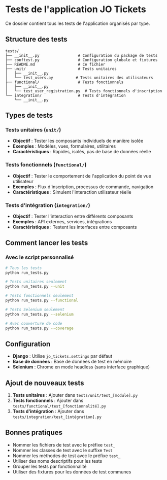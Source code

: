# Tests de l'application JO Tickets

Ce dossier contient tous les tests de l'application organisés par type.

## Structure des tests

```
tests/
├── __init__.py                 # Configuration du package de tests
├── conftest.py                 # Configuration globale et fixtures
├── README.md                   # Ce fichier
├── unit/                       # Tests unitaires
│   ├── __init__.py
│   └── test_users.py          # Tests unitaires des utilisateurs
├── functional/                 # Tests fonctionnels
│   ├── __init__.py
│   └── test_user_registration.py  # Tests fonctionnels d'inscription
└── integration/                # Tests d'intégration
    └── __init__.py
```

## Types de tests

### Tests unitaires (`unit/`)
- **Objectif** : Tester les composants individuels de manière isolée
- **Exemples** : Modèles, vues, formulaires, utilitaires
- **Caractéristiques** : Rapides, isolés, pas de base de données réelle

### Tests fonctionnels (`functional/`)
- **Objectif** : Tester le comportement de l'application du point de vue utilisateur
- **Exemples** : Flux d'inscription, processus de commande, navigation
- **Caractéristiques** : Simulent l'interaction utilisateur réelle

### Tests d'intégration (`integration/`)
- **Objectif** : Tester l'interaction entre différents composants
- **Exemples** : API externes, services, intégrations
- **Caractéristiques** : Testent les interfaces entre composants

## Comment lancer les tests

### Avec le script personnalisé
```bash
# Tous les tests
python run_tests.py

# Tests unitaires seulement
python run_tests.py --unit

# Tests fonctionnels seulement
python run_tests.py --functional

# Tests Selenium seulement
python run_tests.py --selenium

# Avec couverture de code
python run_tests.py --coverage

```


## Configuration

- **Django** : Utilise `jo_tickets.settings` par défaut
- **Base de données** : Base de données de test en mémoire
- **Selenium** : Chrome en mode headless (sans interface graphique)

## Ajout de nouveaux tests

1. **Tests unitaires** : Ajouter dans `tests/unit/test_[module].py`
2. **Tests fonctionnels** : Ajouter dans `tests/functional/test_[fonctionnalité].py`
3. **Tests d'intégration** : Ajouter dans `tests/integration/test_[intégration].py`

## Bonnes pratiques

- Nommer les fichiers de test avec le préfixe `test_`
- Nommer les classes de test avec le suffixe `Test`
- Nommer les méthodes de test avec le préfixe `test_`
- Utiliser des noms descriptifs pour les tests
- Grouper les tests par fonctionnalité
- Utiliser des fixtures pour les données de test communes
